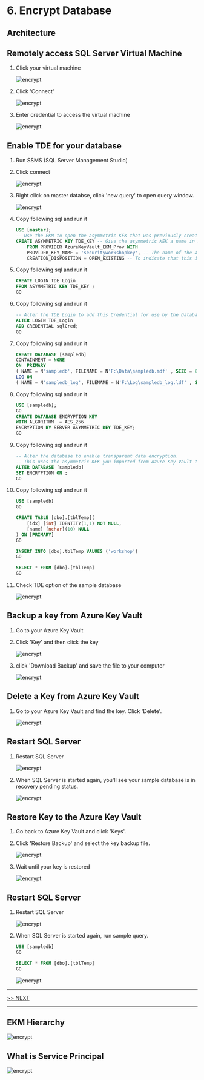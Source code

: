 # 6. Encrypt Database

## Architecture

## Remotely access SQL Server Virtual Machine

1. Click your virtual machine

	![encrypt](./images/6.1.png)

1. Click 'Connect'

	![encrypt](./images/6.2.png)

1. Enter credential to access the virtual machine

	![encrypt](./images/6.3.png)

## Enable TDE for your database

1. Run SSMS (SQL Server Management Studio)

1. Click connect

	![encrypt](./images/6.6.png)

1. Right click on master databse, click 'new query' to open query window.

	![encrypt](./images/6.7.png)

1. Copy following sql and run it

	```sql
	USE [master];
	-- Use the EKM to open the asymmetric KEK that was previously created in the Key Vault
	CREATE ASYMMETRIC KEY TDE_KEY -- Give the asymmetric KEK a name in SQL Server 
		FROM PROVIDER AzureKeyVault_EKM_Prov WITH
		PROVIDER_KEY_NAME = 'securityworkshopkey', -- The name of the asymmetric KEK in Azure Key Vault
		CREATION_DISPOSITION = OPEN_EXISTING -- To indicate that this is an existing key in Azure Key Vault
	```

1. Copy following sql and run it

	```sql
	CREATE LOGIN TDE_Login
	FROM ASYMMETRIC KEY TDE_KEY ;
	GO
	```

1. Copy following sql and run it

	```sql
	-- Alter the TDE Login to add this Credential for use by the Database Engine to access the Key Vault
	ALTER LOGIN TDE_Login 
	ADD CREDENTIAL sqlCred;
	GO
	```

1. Copy following sql and run it

	```sql
	CREATE DATABASE [sampledb]
	CONTAINMENT = NONE
	ON  PRIMARY
	( NAME = N'sampledb', FILENAME = N'F:\Data\sampledb.mdf' , SIZE = 8192KB , FILEGROWTH = 65536KB )
	LOG ON
	( NAME = N'sampledb_log', FILENAME = N'F:\Log\sampledb_log.ldf' , SIZE = 8192KB , FILEGROWTH = 65536KB )
	```

1. Copy following sql and run it

	```sql
	USE [sampledb];
	GO
	CREATE DATABASE ENCRYPTION KEY
	WITH ALGORITHM  = AES_256
	ENCRYPTION BY SERVER ASYMMETRIC KEY TDE_KEY;
	GO
	```

1. Copy following sql and run it

	```sql
	-- Alter the database to enable transparent data encryption.
	-- This uses the asymmetric KEK you imported from Azure Key Vault to wrap your DEK.
	ALTER DATABASE [sampledb]
	SET ENCRYPTION ON ;
	GO
	```

1. Copy following sql and run it

	```sql
	USE [sampledb]
	GO

	CREATE TABLE [dbo].[tblTemp](
		[idx] [int] IDENTITY(1,1) NOT NULL,
		[name] [nchar](10) NULL
	) ON [PRIMARY]
	GO

	INSERT INTO [dbo].tblTemp VALUES ('workshop')
	GO

	SELECT * FROM [dbo].[tblTemp]
	GO
	```

1. Check TDE option of the sample database

	![encrypt](./images/6.10.png)

## Backup a key from Azure Key Vault

1. Go to your Azure Key Vault

1. Click 'Key' and then click the key

	![encrypt](./images/6.11.png)

1. click 'Download Backup' and save the file to your computer

	![encrypt](./images/6.12.png)

## Delete a Key from Azure Key Vault

1. Go to your Azure Key Vault and find the key. Click 'Delete'.

	![encrypt](./images/6.15.png)

## Restart SQL Server

1. Restart SQL Server

	![encrypt](./images/6.16.png)

1. When SQL Server is started again, you'll see your sample database is in recovery pending status.

	![encrypt](./images/6.19.png)

## Restore Key to the Azure Key Vault

1. Go back to Azure Key Vault and click 'Keys'.

1. Click 'Restore Backup' and select the key backup file.

	![encrypt](./images/6.20.png)

1. Wait until your key is restored

	![encrypt](./images/6.21.png)

## Restart SQL Server

1. Restart SQL Server

	![encrypt](./images/6.16.png)

1. When SQL Server is started again, run sample query.

	```sql
	USE [sampledb]
	GO

	SELECT * FROM [dbo].[tblTemp]
	GO
	```

	![encrypt](./images/6.22.png)

---

[>> NEXT](https://github.com/xlegend1024/az-secu-wrkshp/tree/master/7.BackupVM/Readme.md)

---

## EKM Hierarchy

![encrypt](./images/ekm-key-hierarchy-traditional.png)

## What is Service Principal

![encrypt](./images/ekm-using-azure-key-vault.png)
